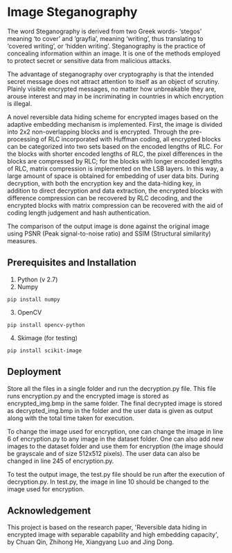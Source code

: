 # Image Steganography
The word Steganography is derived from two Greek words- ‘stegos’ meaning ‘to cover’ and ‘grayfia’, meaning ‘writing’, thus translating to ‘covered writing’, or ‘hidden writing’.
Steganography is the practice of concealing information within an image.
It is one of the methods employed to protect secret or sensitive data from malicious attacks.

The advantage of steganography over cryptography is that the intended secret message does not attract attention to itself as an object of scrutiny. Plainly visible encrypted messages, no matter how unbreakable they are, arouse interest and may in be incriminating in countries in which encryption is illegal.

A novel reversible data hiding scheme for encrypted images based on the adaptive embedding mechanism is implemented. 
First, the image is divided into 2x2 non-overlapping blocks and is encrypted. Through the pre-processing of RLC incorporated with Huffman coding, all encrypted blocks can be categorized into two sets based on the encoded lengths of RLC. For the blocks with shorter encoded lengths of RLC, the pixel differences in the blocks are compressed by RLC; for the blocks with longer encoded lengths of RLC, matrix compression is implemented on the LSB layers. In this way, a large amount of space is obtained for embedding of user data bits. During decryption, with both the encryption key and the data-hiding key, in addition to direct decryption and data extraction, the encrypted blocks with difference compression can be recovered by RLC decoding, and the encrypted blocks with matrix compression can be recovered with the aid of coding length judgement and hash authentication.

The comparison of the output image is done against the original image using PSNR (Peak signal-to-noise ratio) and SSIM (Structural similarity) measures.

## Prerequisites and Installation
1. Python (v 2.7)
2. Numpy
```
pip install numpy
```
3. OpenCV
```
pip install opencv-python
```
4. Skimage (for testing)
```
pip install scikit-image
```

## Deployment
Store all the files in a single folder and run the decryption.py file. This file runs encryption.py and the encrypted image is stored as encrypted_img.bmp in the same folder. The final decrypted image is stored as decrypted_img.bmp in the folder and the user data is given as output along with the total time taken for execution. 

To change the image used for encryption, one can change the image in line 6 of encryption.py to any image in the dataset folder. One can also add new images to the dataset folder and use them for encryption (the image should be grayscale and of size 512x512 pixels). The user data can also be changed in line 245 of encryption.py.

To test the output image, the test.py file should be run after the execution of decryption.py. In test.py, the image in line 10 should be changed to the image used for encryption.

## Acknowledgement
This project is based on the research paper, 'Reversible data hiding in encrypted image with separable capability and high embedding capacity', by Chuan Qin, Zhihong He, Xiangyang Luo and Jing Dong.
